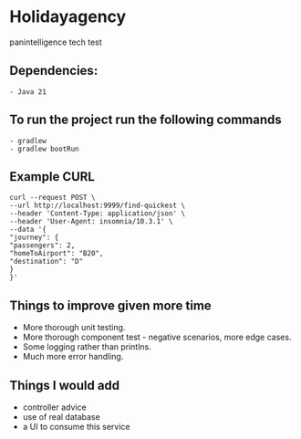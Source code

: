 # Holidayagency
panintelligence tech test
## Dependencies:
    - Java 21

## To run the project run the following commands
    - gradlew
    - gradlew bootRun

## Example CURL
    curl --request POST \
    --url http://localhost:9999/find-quickest \
    --header 'Content-Type: application/json' \
    --header 'User-Agent: insomnia/10.3.1' \
    --data '{
    "journey": {
    "passengers": 2,
    "homeToAirport": "B20",
    "destination": "D"
    }
    }'
 

## Things to improve given more time
 - More thorough unit testing.
 - More thorough component test - negative scenarios, more edge cases.
 - Some logging rather than printlns.
 - Much more error handling.

## Things I would add
 - controller advice
 - use of real database
 - a UI to consume this service